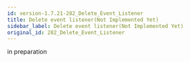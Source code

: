 ```yaml
---
id: version-1.7.21-282_Delete_Event_Listener
title: Delete event listener(Not Implemented Yet)
sidebar_label: Delete event listener(Not Implemented Yet)
original_id: 282_Delete_Event_Listener
---
```


in preparation

